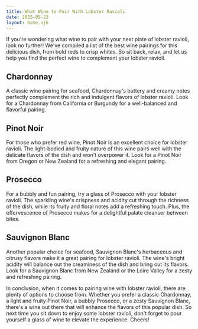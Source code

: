```yaml
---
title: What Wine to Pair With Lobster Ravioli
date: 2025-05-22
layout: base.njk
---
```


If you're wondering what wine to pair with your next plate of lobster ravioli, look no further! We've compiled a list of the best wine pairings for this delicious dish, from bold reds to crisp whites. So sit back, relax, and let us help you find the perfect wine to complement your lobster ravioli.

## Chardonnay
A classic wine pairing for seafood, Chardonnay's buttery and creamy notes perfectly complement the rich and indulgent flavors of lobster ravioli. Look for a Chardonnay from California or Burgundy for a well-balanced and flavorful pairing.

## Pinot Noir
For those who prefer red wine, Pinot Noir is an excellent choice for lobster ravioli. The light-bodied and fruity nature of this wine pairs well with the delicate flavors of the dish and won't overpower it. Look for a Pinot Noir from Oregon or New Zealand for a refreshing and elegant pairing.

## Prosecco
For a bubbly and fun pairing, try a glass of Prosecco with your lobster ravioli. The sparkling wine's crispness and acidity cut through the richness of the dish, while its fruity and floral notes add a refreshing touch. Plus, the effervescence of Prosecco makes for a delightful palate cleanser between bites.

## Sauvignon Blanc
Another popular choice for seafood, Sauvignon Blanc's herbaceous and citrusy flavors make it a great pairing for lobster ravioli. The wine's bright acidity will balance out the creaminess of the dish and bring out its flavors. Look for a Sauvignon Blanc from New Zealand or the Loire Valley for a zesty and refreshing pairing.

In conclusion, when it comes to pairing wine with lobster ravioli, there are plenty of options to choose from. Whether you prefer a classic Chardonnay, a light and fruity Pinot Noir, a bubbly Prosecco, or a zesty Sauvignon Blanc, there's a wine out there that will enhance the flavors of this popular dish. So next time you sit down to enjoy some lobster ravioli, don't forget to pour yourself a glass of wine to elevate the experience. Cheers!